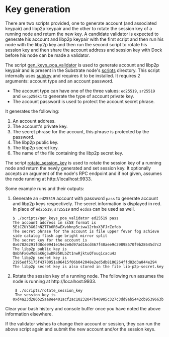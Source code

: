 # Key generation

There are two scripts provided, one to generate account \(and associated keypair\) and libp2p keypair and the other to rotate the session key of a running node and return the new key. A candidate validator is expected to generate his account and libp2p keypair with the first script and then run his node with the libp2p key and then run the second script to rotate his session key and then share the account address and session key with Dock before his node can be made a validator.

The script [gen\_keys\_poa\_validator](https://github.com/docknetwork/dock-substrate/blob/poa-1/scripts/gen_keys_poa_validator) is used to generate account and libp2p keypair and is present in the Substrate node's [scripts](https://github.com/docknetwork/dock-substrate/tree/poa-1/scripts) directory. This script internally uses [subkey](https://www.substrate.io/kb/integrate/subkey) and requires it to be installed. It requires 2 arguments: account type and an account password.

* The account type can have one of the three values: `ed25519`, `sr25519` and `secp256k1` to generate the type of account private key.
* The account password is used to protect the account secret phrase.

It generates the following:

1. An account address.
2. The account's private key.
3. The secret phrase for the account, this phrase is protected by the password.
4. The libp2p public key.
5. The libp2p secret key.
6. The name of the file containing the libp2p secret key.

The script [rotate\_session\_key](https://github.com/docknetwork/dock-substrate/blob/poa-1/scripts/rotate_session_key) is used to rotate the session key of a running node and return the newly generated and set session key.  It optionally accepts an argument of the node's RPC endpoint and if not given, assumes the node running at http://localhost:9933. 

Some example runs and their outputs:

1. Generate an `ed25519` account with password `pass` to generate account and libp2p keys respectively. The secret information is displayed in red. In place of `ed25519`, `sr25519` and `ecdsa` can be used as well.

   ```text
   $ ./scripts/gen_keys_poa_validator ed25519 pass
   The account address in ss58 format is 5EiCZUY3G6JhN2TTb6R6wEXvbhnp5ciww12rbxX3FJrZefob
   The secret phrase for the account is file upper fever fog achieve side catalog flash age bright mirror split
   The secret key for the account is 0x67826291fd8ce9941e19e2e0d97ad16cd467f40aee9c29898570f9b28645d7c2
   The libp2p public key is QmbhFxGwMoEaK6gSwDR85KLbZt1nwRjktuQTouq1cacu4z
   The libp2p secret key is 2195edf5175f4370051a06415f06b042048e2ed5db8106264ffd82d3a044e294
   The libp2p secret key is also stored in the file lib-p2p-secret.key
   ```

2. Rotate the session key of a running node. The following run assumes the node is running at http://localhost:9933.

   ```text
    $ ./scripts/rotate_session_key
    The session key is 0xd4a23d286b25aa8ee401acf2ac10232047b40905c327c3dd9ab5442cb9539663b1bb339873b201d3995c88bb1e8f6983878be18ae65abce4cc41ef0de01fa8ae
   ```

Clear your bash history and console buffer once you have noted the above information elsewhere.

If the validator wishes to change their account or session, they can run the above script again and submit the new account and/or the session keys.

